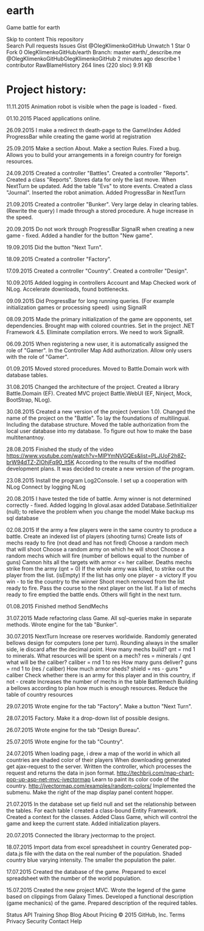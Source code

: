 # earth
Game battle for earth

Skip to content
This repository  
Search
Pull requests
Issues
Gist
 @OlegKlimenkoGitHub
 Unwatch 1
  Star 0
 Fork 0 OlegKlimenkoGitHub/earth
Branch: master  earth/_describe.me
@OlegKlimenkoGitHubOlegKlimenkoGitHub 2 minutes ago describe
1 contributor
RawBlameHistory     264 lines (220 sloc)  9.91 KB

Project history:
================================

11.11.2015
Animation robot is visible when the page is loaded - fixed.

01.10.2015
Placed applications online.

26.09.2015
I make a redirect th death-page to the Game\Index
Added ProgressBar while creating the game world at registration

25.09.2015
Make a section About.
Make a section Rules.
Fixed a bug. Allows you to build your arrangements in a foreign country for foreign resources.

24.09.2015
Created a controller "Battles".
Created a controller "Reports".
Created a class "Reports".
Stores data for only the last move. When NextTurn be updated.
Add the table "Evs" to store events.
Created a class "Journal".
Inserted the robot animation.
Added ProgressBar in NextTurn

21.09.2015
Created a controller "Bunker".
Very large delay in clearing tables. (Rewrite the query)
I made through a stored procedure. A huge increase in the speed.

20.09.2015
Do not work through ProgressBar SignalR when creating a new game - fixed.
Added a handler for the button "New game".

19.09.2015
Did the button "Next Turn".

18.09.2015
Created a controller "Factory".
  
17.09.2015
Created a controller "Country".
Created a controller "Design".

10.09.2015
Added logging in controllers Account and Map
Checked work of NLog.
Accelerate downloads, found bottlenecks.

09.09.2015
Did ProgressBar for long running queries. (For example initialization games or processing speed)  using SignalR

08.09.2015
Made the primary initialization of the game are opponents, set dependencies.
Brought map with colored countries.
Set in the project .NET Framework 4.5. Eliminate compilation errors. We need to work SignalR.

06.09.2015
When registering a new user, it is automatically assigned the role of "Gamer".
In the Controller Map Add authorization. Allow only users with the role of "Gamer".

01.09.2015
Moved stored procedures.
Moved to Battle.Domain work with database tables.

31.08.2015
Changed the architecture of the project.
Created a library Battle.Domain (EF).
Created MVC project Battle.WebUI (EF, Ninject, Mock, BootStrap, NLog).

30.08.2015
Created a new version of the project (version 1.0).
Changed the name of the project on the "Battle".
To lay the foundations of multilingual. Including the database structure.
Moved the table authorization from the local user database into my database.
To figure out how to make the base multitenantnoy.

28.08.2015
Finished the study of the video
https://www.youtube.com/watch?v=MlPYmNVGQEs&list=PLJUoF2h8Z-brW94dTZ-ZIOhjFq90_lt5K
According to the results of the modified development plans.
It was decided to create a new version of the program.

23.08.2015
Install the program Log2Console. I set up a cooperation with NLog
Connect by logging NLog

20.08.2015
I have tested the tide of battle.
Army winner is not determined correctly - fixed.
Added logging
In gloval.asax added Database.SetInitializer <CountryContext> (null); to relieve the problem when you change the model
Make backup ms sql database

02.08.2015
If the army a few players were in the same country to produce a battle.
Create an indexed list of players (shooting turns)
Create lists of mechs ready to fire (not dead and has not fired)
Choose a random mech that will shoot
Choose a random army on which he will shoot
Choose a random mechs which will fire (number of bellows equal to the number of guns)
Cannon hits all the targets with armor <= her caliber.
Deaths mechs strike from the army (qnt = 0)
If the whole army was killed, to strike out the player from the list. (isEmpty)
If the list has only one player - a victory
If you win - to tie the country to the winner
Shoot mech removed from the list ready to fire.
Pass the course to the next player on the list.
If a list of mechs ready to fire emptied the battle ends. Others will fight in the next turn.

01.08.2015
Finished method SendMechs

31.07.2015
Made refactoring class Game. All sql-queries make in separate methods.
Wrote engine for the tab "Bunker".

30.07.2015
NextTurn 
Increase ore reserves worldwide. 
Randomly generated bellows design for computers (one per turn). 
Rounding always in the smaller side, ie discard after the decimal point. 
How many mechs build? qnt = rnd 1 to minerals. 
What resources will be spent on a mech? res = minerals / qnt 
what will be the caliber? caliber = rnd 1 to res 
How many guns deliver? guns = rnd 1 to (res / caliber) 
How much armor sheds? shield = res - guns * caliber 
Check whether there is an army for this player and in this country, if not - create 
Increases the number of mechs in the table Battlemech 
Building a bellows according to plan how much is enough resources. 
Reduce the table of country resources

29.07.2015
Wrote engine for the tab "Factory".
Make a button "Next Turn".

28.07.2015
Factory. Make it a drop-down list of possible designs.

26.07.2015
Wrote engine for the tab "Design Bureau".

25.07.2015
Wrote engine for the tab "Country".

24.07.2015
When loading page, i drew a map of the world in which all countries are shaded color of their players
When downloading generated get ajax-request to the server.
Written the controller, which processes the request and returns the data in json format.
http://techbrij.com/map-chart-pop-up-asp-net-mvc-jvectormap
Learn to paint its color code of the country.
http://jvectormap.com/examples/random-colors/
Implemented the submenu.
Make the right of the map display panel content hopper. 
    
21.07.2015
In the database set up field null and set the relationship between the tables.
For each table I created a class-bound Entity Framework.
Created a context for the classes.
Added Class Game, which will control the game and keep the current state.
Added initialization players.

20.07.2015
Connected the library jvectormap to the project.

18.07.2015
Import data from excel spreadsheet in country
Generated pop-data.js file with the data on the real number of the population.
Shaded country blue varying intensity. The smaller the population the paler.

17.07.2015
Created the database of the game.
Prepared to excel spreadsheet with the number of the world population.

15.07.2015
Created the new project MVC.
Wrote the legend of the game based on clippings from Galaxy Times.
Developed a functional description (game mechanics) of the game.
Prepared description of the required tables.


Status API Training Shop Blog About Pricing
© 2015 GitHub, Inc. Terms Privacy Security Contact Help
